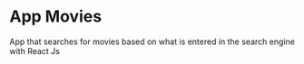 # App Movies

App that searches for movies based on what is entered in the search engine with React Js